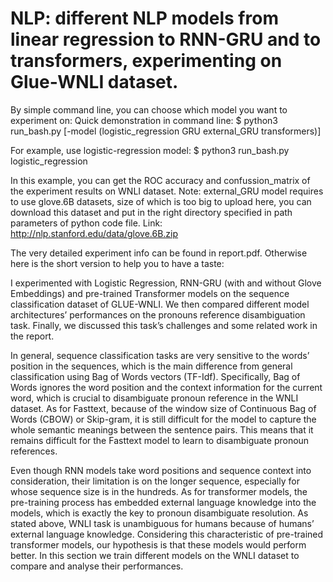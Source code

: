 # NLP: different NLP models from linear regression to RNN-GRU and to transformers, experimenting on Glue-WNLI dataset.

By simple command line, you can choose which model you want to experiment on:
Quick demonstration in command line: $ python3 run_bash.py [-model (logistic_regression GRU external_GRU transformers)]

For example, use logistic-regression model: $ python3 run_bash.py logistic_regression  

In this example, you can get the ROC accuracy and confussion_matrix of the experiment results on WNLI dataset.
Note: external_GRU model requires to use glove.6B datasets, size of which is too big to upload here, you can download this dataset and put in the right directory specified in path parameters of python code file. Link: http://nlp.stanford.edu/data/glove.6B.zip 

The very detailed experiment info can be found in report.pdf. Otherwise here is the short version to help you to have a taste:

I experimented with Logistic Regression, RNN-GRU (with and without Glove Embeddings) and pre-trained Transformer models on the sequence classification dataset of GLUE-WNLI. We then compared different model architectures’ performances on the pronouns reference disambiguation task. Finally, we discussed this task’s challenges and some related work in the report.


In general, sequence classification tasks are very sensitive to the words’ position in the sequences, which is the main difference from general classification using Bag of Words vectors (TF-Idf). Specifically, Bag of Words ignores the word position and the context information for the current word, which is crucial to disambiguate pronoun reference in the WNLI dataset. As for Fasttext, because of the window size of Continuous Bag of Words ​(​CBOW) or Skip-gram, it is still difficult for the model to capture the whole semantic meanings between the sentence pairs. This means that it remains difficult for the Fasttext model to learn to disambiguate pronoun references.


Even though RNN models take word positions and sequence context into consideration, their limitation is on the longer sequence, especially for whose sequence size is in the hundreds. As for transformer models, the pre-training process has embedded external language knowledge into the models, which is exactly the key to pronoun disambiguate resolution. As stated above, WNLI task is unambiguous for humans because of humans’ external language knowledge. Considering this characteristic of pre-trained transformer models, our hypothesis is that these models would perform better. In this section we train different models on the WNLI dataset to compare and analyse their performances.


